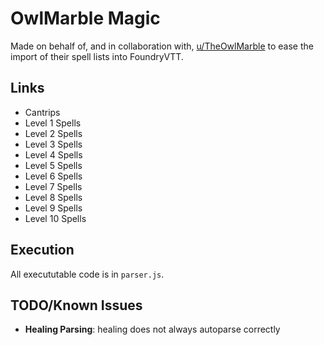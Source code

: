 # OwlMarble Magic

Made on behalf of, and in collaboration with, [u/TheOwlMarble](https://www.reddit.com/user/TheOwlMarble) to ease the import of their spell lists into FoundryVTT.

## Links

- Cantrips
- Level 1 Spells
- Level 2 Spells
- Level 3 Spells
- Level 4 Spells
- Level 5 Spells
- Level 6 Spells
- Level 7 Spells
- Level 8 Spells
- Level 9 Spells
- Level 10 Spells

## Execution

All execututable code is in `parser.js`.

## TODO/Known Issues

- **Healing Parsing**: healing does not always autoparse correctly